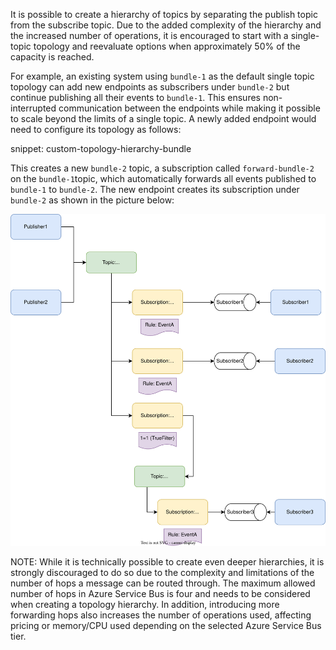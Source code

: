 It is possible to create a hierarchy of topics by separating the publish topic from the subscribe topic. Due to the added complexity of the hierarchy and the increased number of operations, it is encouraged to start with a single-topic topology and reevaluate options when approximately 50% of the capacity is reached.

For example, an existing system using `bundle-1` as the default single topic topology can add new endpoints as subscribers under `bundle-2` but continue publishing all their events to `bundle-1`. This ensures non-interrupted communication between the endpoints while making it possible to scale beyond the limits of a single topic. A newly added endpoint would need to configure its topology as follows:

snippet: custom-topology-hierarchy-bundle

This creates a new `bundle-2` topic, a subscription called `forward-bundle-2` on the `bundle-1`topic, which automatically forwards all events published to `bundle-1` to `bundle-2`. The new endpoint creates its subscription under `bundle-2` as shown in the picture below:

![Topology Hierarchy](forwarding-topology-hierarchy.svg "width=500")

NOTE: While it is technically possible to create even deeper hierarchies, it is strongly discouraged to do so due to the complexity and limitations of the number of hops a message can be routed through. The maximum allowed number of hops in Azure Service Bus is four and needs to be considered when creating a topology hierarchy. In addition, introducing more forwarding hops also increases the number of operations used, affecting pricing or memory/CPU used depending on the selected Azure Service Bus tier.